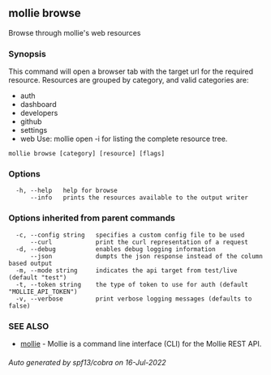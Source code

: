 ## mollie browse

Browse through mollie's web resources

### Synopsis

This command will open a browser tab with the target url for the required resource.
Resources are grouped by category, and valid categories are:
- auth
- dashboard
- developers
- github
- settings
- web
Use: mollie open -i for listing the complete resource tree.

```
mollie browse [category] [resource] [flags]
```

### Options

```
  -h, --help   help for browse
      --info   prints the resources available to the output writer
```

### Options inherited from parent commands

```
  -c, --config string   specifies a custom config file to be used
      --curl            print the curl representation of a request
  -d, --debug           enables debug logging information
      --json            dumpts the json response instead of the column based output
  -m, --mode string     indicates the api target from test/live (default "test")
  -t, --token string    the type of token to use for auth (default "MOLLIE_API_TOKEN")
  -v, --verbose         print verbose logging messages (defaults to false)
```

### SEE ALSO

* [mollie](mollie.md)	 - Mollie is a command line interface (CLI) for the Mollie REST API.

###### Auto generated by spf13/cobra on 16-Jul-2022
